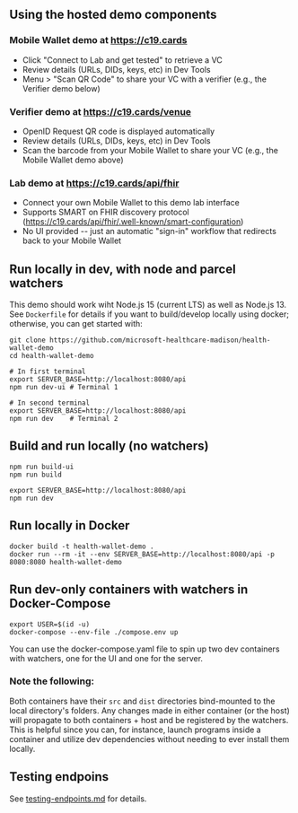 ## Using the hosted demo components

### Mobile Wallet demo at https://c19.cards

* Click "Connect to Lab and get tested" to retrieve a VC
* Review details (URLs, DIDs, keys, etc) in Dev Tools
* Menu > "Scan QR Code" to share your VC with a verifier (e.g., the Verifier demo below)

### Verifier demo at https://c19.cards/venue

* OpenID Request QR code is displayed automatically
* Review details (URLs, DIDs, keys, etc) in Dev Tools
* Scan the barcode from your Mobile Wallet to share your VC (e.g., the Mobile Wallet demo above)

###  Lab demo at https://c19.cards/api/fhir

* Connect your own Mobile Wallet to this demo lab interface
* Supports SMART on FHIR discovery protocol (https://c19.cards/api/fhir/.well-known/smart-configuration)
* No UI provided -- just an automatic "sign-in" workflow that redirects back to your Mobile Wallet



## Run locally in dev, with node and parcel watchers

This demo should work wiht Node.js 15 (current LTS) as well as Node.js 13. See `Dockerfile` for details if you want to build/develop locally using docker; otherwise, you can get started with:

    git clone https://github.com/microsoft-healthcare-madison/health-wallet-demo
    cd health-wallet-demo

    # In first terminal
    export SERVER_BASE=http://localhost:8080/api
    npm run dev-ui # Terminal 1

    # In second terminal
    export SERVER_BASE=http://localhost:8080/api
    npm run dev    # Terminal 2


## Build and run locally (no watchers)
    npm run build-ui
    npm run build

    export SERVER_BASE=http://localhost:8080/api
    npm run dev
    
## Run locally in Docker
    docker build -t health-wallet-demo .
    docker run --rm -it --env SERVER_BASE=http://localhost:8080/api -p 8080:8080 health-wallet-demo

## Run dev-only containers with watchers in Docker-Compose
    export USER=$(id -u) 
    docker-compose --env-file ./compose.env up
   
You can use the docker-compose.yaml file to spin up two dev containers with watchers, one for the UI and one for the server.

### Note the following:
Both containers have their `src` and `dist` directories bind-mounted to the local directory's folders. Any changes made in either container (or the host) will propagate to both containers + host and be registered by the watchers. This is helpful since you can, for instance, launch programs inside a container and utilize dev dependencies without needing to ever install them locally. 

## Testing endpoins
See [testing-endpoints.md](./testing-endpoints.md) for details.
